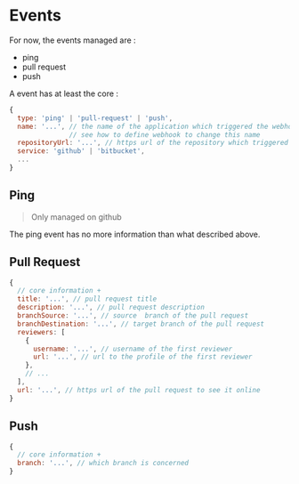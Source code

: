 # Events

For now, the events managed are :

* ping
* pull request
* push

A event has at least the core :

```javascript
{
  type: 'ping' | 'pull-request' | 'push',
  name: '...', // the name of the application which triggered the webhook
               // see how to define webhook to change this name
  repositoryUrl: '...', // https url of the repository which triggered the webhook
  service: 'github' | 'bitbucket',
  ...
}

```

## Ping

> Only managed on github

The ping event has no more information than what described above.


## Pull Request

```javascript
{
  // core information +
  title: '...', // pull request title
  description: '...', // pull request description
  branchSource: '...', // source  branch of the pull request
  branchDestination: '...', // target branch of the pull request
  reviewers: [
    {
      username: '...', // username of the first reviewer
      url: '...', // url to the profile of the first reviewer
    },
    // ...
  ],
  url: '...', // https url of the pull request to see it online
}
```

## Push

```javascript
{
  // core information +
  branch: '...', // which branch is concerned
}
```

